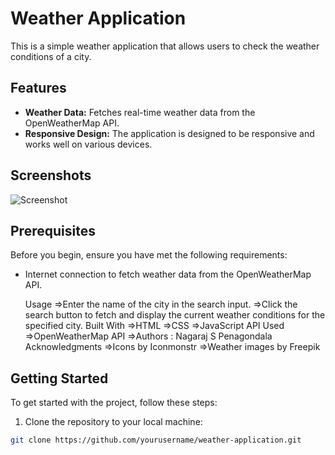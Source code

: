 # Weather Application

This is a simple weather application that allows users to check the weather conditions of a city.

## Features

- **Weather Data:** Fetches real-time weather data from the OpenWeatherMap API.
- **Responsive Design:** The application is designed to be responsive and works well on various devices.

## Screenshots

![Screenshot](screenshot.png)

## Prerequisites

Before you begin, ensure you have met the following requirements:

- Internet connection to fetch weather data from the OpenWeatherMap API.

  Usage
=>Enter the name of the city in the search input.
=>Click the search button to fetch and display the current weather conditions for the specified city.
Built With
=>HTML
=>CSS
=>JavaScript
  API Used
=>OpenWeatherMap API
=>Authors : Nagaraj S Penagondala
  Acknowledgments
=>Icons by Iconmonstr
=>Weather images by Freepik

## Getting Started

To get started with the project, follow these steps:

1. Clone the repository to your local machine:

```bash
git clone https://github.com/yourusername/weather-application.git


